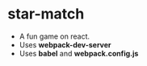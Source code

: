 # star-match
- A fun game on react.
- Uses **webpack-dev-server**
- Uses **babel** and **webpack.config.js**
